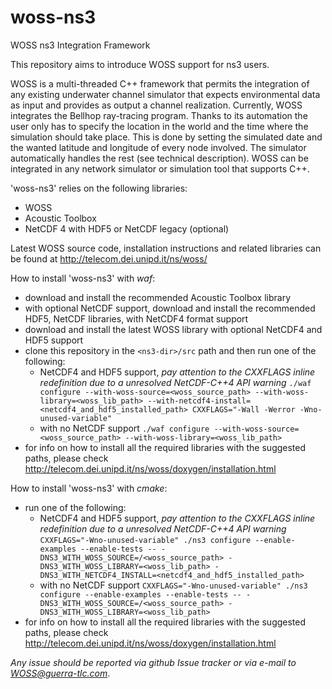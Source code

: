 # woss-ns3
WOSS ns3 Integration Framework

This repository aims to introduce WOSS support for ns3 users.

WOSS is a multi-threaded C++ framework that permits the integration of any existing underwater channel simulator that expects environmental data as input and provides as output a channel realization.
Currently, WOSS integrates the Bellhop ray-tracing program.
Thanks to its automation the user only has to specify the location in the world and the time where the simulation should take place. This is done by setting the simulated date and the wanted latitude and longitude of every node involved. The simulator automatically handles the rest (see technical description).
WOSS can be integrated in any network simulator or simulation tool that supports C++.

'woss-ns3' relies on the following libraries:
- WOSS
- Acoustic Toolbox
- NetCDF 4 with HDF5 or NetCDF legacy (optional)

Latest WOSS source code, installation instructions and related libraries can be found at http://telecom.dei.unipd.it/ns/woss/

How to install 'woss-ns3' with *waf*:
- download and install the recommended Acoustic Toolbox library
- with optional NetCDF support, download and install the recommended HDF5, NetCDF libraries, with NetCDF4 format support
- download and install the latest WOSS library with optional NetCDF4 and HDF5 support
- clone this repository in the `<ns3-dir>/src` path and then run one of the following:
  - NetCDF4 and HDF5 support, *pay attention to the CXXFLAGS inline redefinition due to a unresolved NetCDF-C++4 API warning* `./waf configure
--with-woss-source=<woss_source_path> --with-woss-library=<woss_lib_path> --with-netcdf4-install=<netcdf4_and_hdf5_installed_path> CXXFLAGS="-Wall -Werror -Wno-unused-variable"`
  - with no NetCDF support `./waf configure --with-woss-source=<woss_source_path> --with-woss-library=<woss_lib_path>`
- for info on how to install all the required libraries with the suggested paths, please check http://telecom.dei.unipd.it/ns/woss/doxygen/installation.html

How to install 'woss-ns3' with *cmake*:
- run one of the following:
  - NetCDF4 and HDF5 support, *pay attention to the CXXFLAGS inline redefinition due to a unresolved NetCDF-C++4 API warning* `CXXFLAGS="-Wno-unused-variable" ./ns3 configure --enable-examples --enable-tests -- -DNS3_WITH_WOSS_SOURCE=/<woss_source_path> -DNS3_WITH_WOSS_LIBRARY=<woss_lib_path> -DNS3_WITH_NETCDF4_INSTALL=<netcdf4_and_hdf5_installed_path>`
  - with no NetCDF support `CXXFLAGS="-Wno-unused-variable" ./ns3 configure --enable-examples --enable-tests -- -DNS3_WITH_WOSS_SOURCE=/<woss_source_path> -DNS3_WITH_WOSS_LIBRARY=<woss_lib_path>`
- for info on how to install all the required libraries with the suggested paths, please check http://telecom.dei.unipd.it/ns/woss/doxygen/installation.html

*Any issue should be reported via github Issue tracker or via e-mail to WOSS@guerra-tlc.com*.
